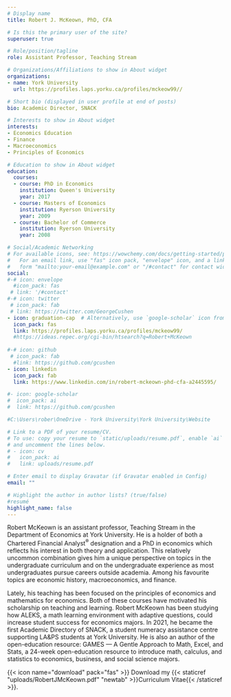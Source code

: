 ```yaml
---
# Display name
title: Robert J. McKeown, PhD, CFA

# Is this the primary user of the site?
superuser: true

# Role/position/tagline
role: Assistant Professor, Teaching Stream

# Organizations/Affiliations to show in About widget
organizations:
- name: York University
  url: https://profiles.laps.yorku.ca/profiles/mckeow99//

# Short bio (displayed in user profile at end of posts)
bio: Academic Director, SNACK 

# Interests to show in About widget
interests:
- Economics Education
- Finance
- Macroeconomics
- Principles of Economics

# Education to show in About widget
education:
  courses:
  - course: PhD in Economics
    institution: Queen's University
    year: 2017
  - course: Masters of Economics
    institution: Ryerson University
    year: 2009
  - course: Bachelor of Commerce
    institution: Ryerson University
    year: 2008

# Social/Academic Networking
# For available icons, see: https://wowchemy.com/docs/getting-started/page-builder/#icons
#   For an email link, use "fas" icon pack, "envelope" icon, and a link in the
#   form "mailto:your-email@example.com" or "/#contact" for contact widget.
social:
#-# icon: envelope
  #icon_pack: fas
 # link: '/#contact'
#-# icon: twitter
 # icon_pack: fab
 # link: https://twitter.com/GeorgeCushen
- icon: graduation-cap  # Alternatively, use `google-scholar` icon from `ai` icon pack
  icon_pack: fas
  link: https://profiles.laps.yorku.ca/profiles/mckeow99/
  #https://ideas.repec.org/cgi-bin/htsearch?q=Robert+McKeown
  
#-# icon: github
 # icon_pack: fab
  #link: https://github.com/gcushen
- icon: linkedin
  icon_pack: fab
  link: https://www.linkedin.com/in/robert-mckeown-phd-cfa-a2445595/

#- icon: google-scholar
#  icon_pack: ai
#  link: https://github.com/gcushen

#C:\Users\rober\OneDrive - York University\York University\Website

# Link to a PDF of your resume/CV.
# To use: copy your resume to `static/uploads/resume.pdf`, enable `ai` icons in `params.toml`, 
# and uncomment the lines below.
# - icon: cv
#   icon_pack: ai
#   link: uploads/resume.pdf

# Enter email to display Gravatar (if Gravatar enabled in Config)
email: ""

# Highlight the author in author lists? (true/false) 
#resumé
highlight_name: false
---
```


Robert McKeown is an assistant professor, Teaching Stream in the Department of Economics at York University. He is a holder of both a Chartered Financial Analyst<sup>&reg;</sup> designation and a PhD in economics which reflects his interest in both theory and application. This relatively uncommon combination gives him a unique perspective on topics in the undergraduate curriculum and on the undergraduate experience as most undergraduates pursue careers outside academia. Among his favourite topics are economic history, macroeconomics, and finance. 

Lately, his teaching has been focused on the principles of economics and mathematics for economics. Both of these courses have motivated his scholarship on teaching and learning. Robert McKeown has been studying how ALEKS, a math learning environment with adaptive questions, could increase student success for economics majors. In 2021, he became the first Academic Directory of SNACK, a student numeracy assistance centre supporting LA&amp;PS students at York University. He is also an author of the open-education resource: GAMES &mdash; A Gentle Approach to Math, Excel, and Stats, a 24-week open-education resource to introduce math, calculus, and statistics to economics, business, and social science majors.

{{< icon name="download" pack="fas" >}} Download my {{< staticref "uploads/RobertJMcKeown.pdf" "newtab" >}}Curriculum Vitae{{< /staticref >}}. 

